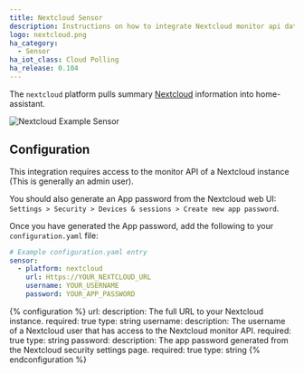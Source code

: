 ```yaml
---
title: Nextcloud Sensor
description: Instructions on how to integrate Nextcloud monitor api data into home-assistant.
logo: nextcloud.png
ha_category:
  - Sensor
ha_iot_class: Cloud Polling
ha_release: 0.104
---
```


The `nextcloud` platform pulls summary [Nextcloud](https://nextcloud.com/) information into home-assistant.

![Nextcloud Example Sensor]('/images/screenshots/nextcloud-sample-sensor.png')

## Configuration

This integration requires access to the monitor API of a Nextcloud instance (This is generally an admin user).

You should also generate an App password from the Nextcloud web UI: `Settings > Security > Devices & sessions > Create new app password`.

Once you have generated the App password, add the following to your `configuration.yaml` file:

```yaml
# Example configuration.yaml entry
sensor:
  - platform: nextcloud
    url: Https://YOUR_NEXTCLOUD_URL
    username: YOUR_USERNAME
    password: YOUR_APP_PASSWORD

```

{% configuration %}
url:
  description: The full URL to your Nextcloud instance.
  required: true
  type: string
username:
  description: The username of a Nextcloud user that has access to the Nextcloud monitor API.
  required: true
  type: string
password:
  description: The app password generated from the Nextcloud security settings page.
  required: true
  type: string
{% endconfiguration %}
